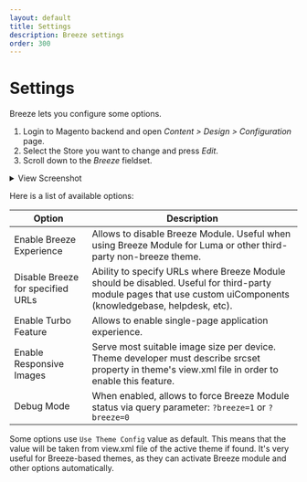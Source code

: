 ```yaml
---
layout: default
title: Settings
description: Breeze settings
order: 300
---
```


# Settings

Breeze lets you configure some options.

 1. Login to Magento backend and open _Content > Design > Configuration_ page.
 2. Select the Store you want to change and press _Edit_.
 3. Scroll down to the _Breeze_ fieldset.

<details>
    <summary>View Screenshot</summary>
    <img src="{{ '/assets/img/settings.webp' | relative_url }}" width="697" height="545" alt="Settings Screenshot" loading="lazy"/>
</details>

Here is a list of available options:

Option                              | Description
------------------------------------|-------------------------
Enable Breeze Experience            | Allows to disable Breeze Module. Useful when using Breeze Module for Luma or other third-party non-breeze theme.
Disable Breeze for specified URLs   | Ability to specify URLs where Breeze Module should be disabled. Useful for third-party module pages that use custom uiComponents (knowledgebase, helpdesk, etc).
Enable Turbo Feature                | Allows to enable single-page application experience.
Enable Responsive Images            | Serve most suitable image size per device. Theme developer must describe srcset property in theme's view.xml file in order to enable this feature.
Debug Mode                          | When enabled, allows to force Breeze Module status via query parameter: `?breeze=1` or `?breeze=0`

Some options use `Use Theme Config` value as default. This means that the value
will be taken from view.xml file of the active theme if found. It's very useful
for Breeze-based themes, as they can activate Breeze module and other options
automatically.
